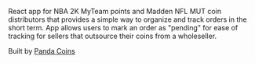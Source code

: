 React app for NBA 2K MyTeam points and Madden NFL MUT coin distributors that provides a simple way to organize and track orders in the short term. App allows users to mark an order as "pending" for ease of tracking for sellers that outsource their coins from a wholeseller.

Built by [Panda Coins](https://twitter.com/pandaspicytre2k)
